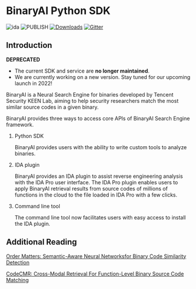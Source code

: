 # BinaryAI Python SDK

![ida](https://img.shields.io/badge/IDA->%3D7.3-brightgreen.svg)
![PUBLISH](https://github.com/binaryai/sdk/workflows/PUBLISH/badge.svg)
[![Downloads](https://pepy.tech/badge/binaryai/month)](https://pepy.tech/project/binaryai/month)
[![Gitter](https://badges.gitter.im/binaryai/community.svg)](https://gitter.im/binaryai/community?utm_source=badge&utm_medium=badge&utm_campaign=pr-badge)

## Introduction

**DEPRECATED**

- The current SDK and service are **no longer maintained**.
- We are currently working on a new version. Stay tuned for our upcoming launch in 2022!

BinaryAI is a Neural Search Engine for binaries developed by Tencent Security KEEN Lab, aiming to help security researchers match the most similar source codes in a given binary.

BinaryAI provides three ways to access core APIs of BinaryAI Search Engine framework.

1. Python SDK

   BinaryAI provides users with the ability to write custom tools to analyze binaries.

2. IDA plugin

   BinaryAI provides an IDA plugin to assist reverse engineering analysis with the IDA Pro user interface. The IDA Pro plugin enables users to apply BinaryAI retrieval results from source codes of millions of functions in the cloud to the file loaded in IDA Pro with a few clicks.

3. Command line tool

   The command line tool now facilitates users with easy access to install the IDA plugin.

## Additional Reading

[Order Matters: Semantic-Aware Neural Networksfor Binary Code Similarity Detection](https://keenlab.tencent.com/en/whitepapers/Ordermatters.pdf)

[CodeCMR: Cross-Modal Retrieval For Function-Level Binary Source Code Matching](https://keenlab.tencent.com/zh/whitepapers/neurips-2020-cameraready.pdf)
